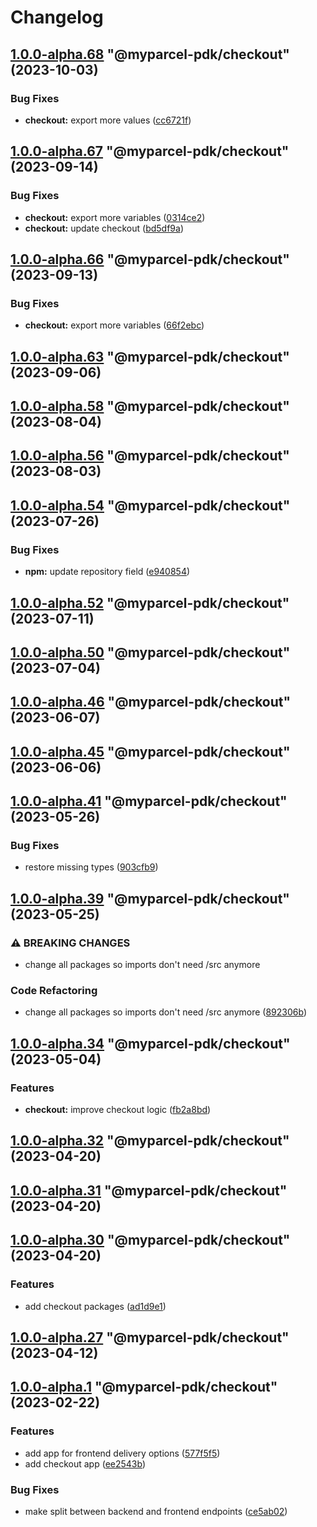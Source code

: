 # Changelog

<!-- MONODEPLOY:BELOW -->

## [1.0.0-alpha.68](https://github.com/myparcelnl/js-pdk/compare/@myparcel-pdk/checkout@1.0.0-alpha.67...@myparcel-pdk/checkout@1.0.0-alpha.68) "@myparcel-pdk/checkout" (2023-10-03)


### Bug Fixes

* **checkout:** export more values ([cc6721f](https://github.com/myparcelnl/js-pdk/commit/cc6721fb9a6f3552c0ab406959860c313de1adde))




## [1.0.0-alpha.67](https://github.com/myparcelnl/js-pdk/compare/@myparcel-pdk/checkout@1.0.0-alpha.66...@myparcel-pdk/checkout@1.0.0-alpha.67) "@myparcel-pdk/checkout" (2023-09-14)


### Bug Fixes

* **checkout:** export more variables ([0314ce2](https://github.com/myparcelnl/js-pdk/commit/0314ce2afe60b02ea4371d1662abfe7b174bb562))
* **checkout:** update checkout ([bd5df9a](https://github.com/myparcelnl/js-pdk/commit/bd5df9a03377b01ac62c9cc50025e5e246627edf))




## [1.0.0-alpha.66](https://github.com/myparcelnl/js-pdk/compare/@myparcel-pdk/checkout@1.0.0-alpha.65...@myparcel-pdk/checkout@1.0.0-alpha.66) "@myparcel-pdk/checkout" (2023-09-13)


### Bug Fixes

* **checkout:** export more variables ([66f2ebc](https://github.com/myparcelnl/js-pdk/commit/66f2ebc90dca820af36f7ce0ae637e2ae4bf90e6))




## [1.0.0-alpha.63](https://github.com/myparcelnl/js-pdk/compare/@myparcel-pdk/checkout@1.0.0-alpha.62...@myparcel-pdk/checkout@1.0.0-alpha.63) "@myparcel-pdk/checkout" (2023-09-06)




## [1.0.0-alpha.58](https://github.com/myparcelnl/js-pdk/compare/@myparcel-pdk/checkout@1.0.0-alpha.57...@myparcel-pdk/checkout@1.0.0-alpha.58) "@myparcel-pdk/checkout" (2023-08-04)




## [1.0.0-alpha.56](https://github.com/myparcelnl/js-pdk/compare/@myparcel-pdk/checkout@1.0.0-alpha.55...@myparcel-pdk/checkout@1.0.0-alpha.56) "@myparcel-pdk/checkout" (2023-08-03)




## [1.0.0-alpha.54](https://github.com/myparcelnl/js-pdk/compare/@myparcel-pdk/checkout@1.0.0-alpha.53...@myparcel-pdk/checkout@1.0.0-alpha.54) "@myparcel-pdk/checkout" (2023-07-26)


### Bug Fixes

* **npm:** update repository field ([e940854](https://github.com/myparcelnl/js-pdk/commit/e940854ba1d99c0fcdada8b66f88a7c7e6060272))




## [1.0.0-alpha.52](https://github/myparcelnl/js-pdk/compare/@myparcel-pdk/checkout@1.0.0-alpha.51...@myparcel-pdk/checkout@1.0.0-alpha.52) "@myparcel-pdk/checkout" (2023-07-11)




## [1.0.0-alpha.50](https://github/myparcelnl/js-pdk/compare/@myparcel-pdk/checkout@1.0.0-alpha.49...@myparcel-pdk/checkout@1.0.0-alpha.50) "@myparcel-pdk/checkout" (2023-07-04)




## [1.0.0-alpha.46](https://github/myparcelnl/js-pdk/compare/@myparcel-pdk/checkout@1.0.0-alpha.45...@myparcel-pdk/checkout@1.0.0-alpha.46) "@myparcel-pdk/checkout" (2023-06-07)




## [1.0.0-alpha.45](https://github/myparcelnl/js-pdk/compare/@myparcel-pdk/checkout@1.0.0-alpha.44...@myparcel-pdk/checkout@1.0.0-alpha.45) "@myparcel-pdk/checkout" (2023-06-06)




## [1.0.0-alpha.41](https://github/myparcelnl/js-pdk/compare/@myparcel-pdk/checkout@1.0.0-alpha.40...@myparcel-pdk/checkout@1.0.0-alpha.41) "@myparcel-pdk/checkout" (2023-05-26)


### Bug Fixes

* restore missing types ([903cfb9](https://github/myparcelnl/js-pdk/commit/903cfb95f161bb5b49fbb91c4f96a7e44c524db8))




## [1.0.0-alpha.39](https://github/myparcelnl/js-pdk/compare/@myparcel-pdk/checkout@1.0.0-alpha.38...@myparcel-pdk/checkout@1.0.0-alpha.39) "@myparcel-pdk/checkout" (2023-05-25)


### ⚠ BREAKING CHANGES

* change all packages so imports don't need /src anymore

### Code Refactoring

* change all packages so imports don't need /src anymore ([892306b](https://github/myparcelnl/js-pdk/commit/892306bd3307fe8d5d011bbf6eb7654f7365347a))




## [1.0.0-alpha.34](https://github/myparcelnl/js-pdk/compare/@myparcel-pdk/checkout@1.0.0-alpha.33...@myparcel-pdk/checkout@1.0.0-alpha.34) "@myparcel-pdk/checkout" (2023-05-04)


### Features

* **checkout:** improve checkout logic ([fb2a8bd](https://github/myparcelnl/js-pdk/commit/fb2a8bd4b9404cac0fe600526d85465e3a1ee5f9))




## [1.0.0-alpha.32](https://github/myparcelnl/js-pdk/compare/@myparcel-pdk/checkout@1.0.0-alpha.31...@myparcel-pdk/checkout@1.0.0-alpha.32) "@myparcel-pdk/checkout" (2023-04-20)




## [1.0.0-alpha.31](https://github/myparcelnl/js-pdk/compare/@myparcel-pdk/checkout@1.0.0-alpha.30...@myparcel-pdk/checkout@1.0.0-alpha.31) "@myparcel-pdk/checkout" (2023-04-20)




## [1.0.0-alpha.30](https://github/myparcelnl/js-pdk/compare/@myparcel-pdk/checkout@1.0.0-alpha.29...@myparcel-pdk/checkout@1.0.0-alpha.30) "@myparcel-pdk/checkout" (2023-04-20)


### Features

* add checkout packages ([ad1d9e1](https://github/myparcelnl/js-pdk/commit/ad1d9e1f027af9e6124f8266f64edc0509e22a9d))




## [1.0.0-alpha.27](https://github/myparcelnl/js-pdk/compare/@myparcel-pdk/checkout@1.0.0-alpha.26...@myparcel-pdk/checkout@1.0.0-alpha.27) "@myparcel-pdk/checkout" (2023-04-12)




## [1.0.0-alpha.1](https://github/myparcelnl/js-pdk/compare/@myparcel-pdk/checkout@1.0.0-alpha.0...@myparcel-pdk/checkout@1.0.0-alpha.1) "@myparcel-pdk/checkout" (2023-02-22)


### Features

* add app for frontend delivery options ([577f5f5](https://github/myparcelnl/js-pdk/commit/577f5f5f4e0716717f76702c6f4b6a98b3bdb8bd))
* add checkout app ([ee2543b](https://github/myparcelnl/js-pdk/commit/ee2543bc90c643b14e668447a0d06ed173e5baae))


### Bug Fixes

* make split between backend and frontend endpoints ([ce5ab02](https://github/myparcelnl/js-pdk/commit/ce5ab0284ff41f1b920a8ad60af31b24c7faaa42))


